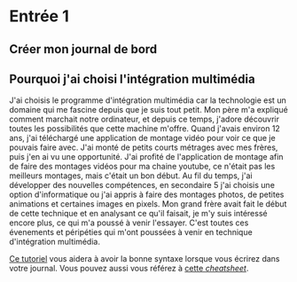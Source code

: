 # Entrée 1
## Créer mon journal de bord 

## Pourquoi j'ai choisi l'intégration multimédia
J'ai choisis le programme d'intégration multimédia car la technologie est un domaine qui me fascine depuis que je suis tout petit. Mon père m'a expliqué comment marchait notre ordinateur, et depuis
ce temps, j'adore découvrir toutes les possibilités que cette machine m'offre. Quand j'avais environ 12 ans, j'ai téléchargé une application de montage vidéo pour voir ce que je pouvais faire avec. 
J'ai monté de petits courts métrages avec mes frères, puis j'en ai vu une opportunité. J'ai profité de l'application de montage afin de faire des montages vidéos pour ma chaine youtube, ce n'était pas
les meilleurs montages, mais c'était un bon début. Au fil du temps, j'ai développer des nouvelles compétences, en secondaire 5 j'ai choisis une option d'informatique ou j'ai appris à faire des montages
photos, de petites animations et certaines images en pixels. Mon grand frère avait fait le début de cette technique et en analysant ce qu'il faisait, je m'y suis intéressé encore plus, ce qui m'a poussé
à venir l'essayer. C'est toutes ces évenements et péripéties qui m'ont poussées à venir en technique d'intégration multimédia.

[Ce tutoriel](https://guides.github.com/features/mastering-markdown/) vous aidera à avoir la bonne syntaxe lorsque vous écrirez dans votre journal. Vous pouvez aussi vous référez à [cette *cheatsheet*](https://github.com/tchapi/markdown-cheatsheet/blob/master/README.md). 



